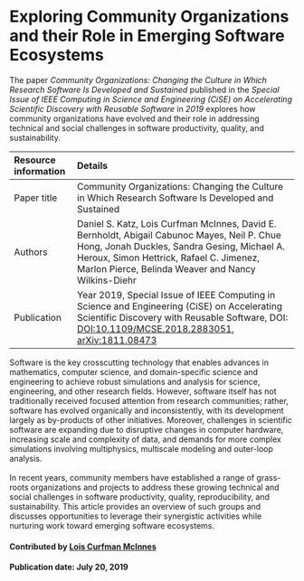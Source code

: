 # Exploring Community Organizations and their Role in Emerging Software Ecosystems

 The paper *Community Organizations: Changing the Culture in Which Research Software Is Developed and Sustained* published in the *Special Issue of IEEE Computing in Science and Engineering (CiSE) on Accelerating Scientific Discovery with Reusable Software* in *2019* explores how community organizations have evolved and their role in addressing technical and social challenges in software productivity, quality, and sustainability. 


Resource information | Details
:--- | :--- 
Paper title  | Community Organizations: Changing the Culture in Which Research Software Is Developed and Sustained
Authors | Daniel S. Katz, Lois Curfman McInnes, David E. Bernholdt, Abigail Cabunoc Mayes, Neil P. Chue Hong, Jonah Duckles, Sandra Gesing, Michael A. Heroux, Simon Hettrick, Rafael C. Jimenez, Marlon Pierce, Belinda Weaver and Nancy Wilkins-Diehr
Publication | Year 2019, Special Issue of IEEE Computing in Science and Engineering (CiSE) on Accelerating Scientific Discovery with Reusable Software, DOI: [DOI:10.1109/MCSE.2018.2883051](https://dx.doi.org/10.1109/MCSE.2018.2883051), [arXiv:1811.08473](https://arxiv.org/abs/1811.08473)

Software is the key crosscutting technology that enables advances in mathematics, computer science, and domain-specific science and engineering to achieve robust simulations and analysis for science, engineering, and other research fields. However, software itself has not traditionally received focused attention from research communities; rather, software has evolved organically and inconsistently, with its development largely as by-products of other initiatives. Moreover, challenges in scientific software are expanding due to disruptive changes in computer hardware, increasing scale and complexity of data, and demands for more complex simulations involving multiphysics, multiscale modeling and outer-loop analysis. <br> <br>
In recent years, community members have established a range of grass-roots organizations and projects to address these growing technical and social challenges in software productivity, quality, reproducibility, and sustainability. This article provides an overview of such groups and discusses opportunities to leverage their synergistic activities while nurturing work toward emerging software ecosystems.

#### Contributed by [Lois Curfman McInnes](https://github.com/curfman)

#### Publication date: July 20, 2019

<!---
Publish: yes
RSS update: 2018-12-17
Categories: collaboration
Topics: projects and organizations
Tags: paper
Level: 2
Prerequisites: defaults
Aggregate: none
--->
